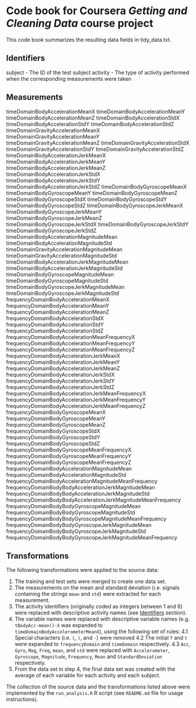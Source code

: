 # Code book for Coursera *Getting and Cleaning Data* course project

This code book summarizes the resulting data fields in tidy_data.txt.

## Identifiers

subject - The ID of the test subject
activity - The type of activity performed when the corresponding measurements were taken

## Measurements

timeDomainBodyAccelerationMeanX
 timeDomainBodyAccelerationMeanY 
 timeDomainBodyAccelerationMeanZ 
 timeDomainBodyAccelerationStdX 
 timeDomainBodyAccelerationStdY 
 timeDomainBodyAccelerationStdZ 
 timeDomainGravityAccelerationMeanX 
 timeDomainGravityAccelerationMeanY 
 timeDomainGravityAccelerationMeanZ 
 timeDomainGravityAccelerationStdX 
 timeDomainGravityAccelerationStdY 
 timeDomainGravityAccelerationStdZ 
 timeDomainBodyAccelerationJerkMeanX 
 timeDomainBodyAccelerationJerkMeanY 
 timeDomainBodyAccelerationJerkMeanZ
 timeDomainBodyAccelerationJerkStdX 
 timeDomainBodyAccelerationJerkStdY 
 timeDomainBodyAccelerationJerkStdZ 
 timeDomainBodyGyroscopeMeanX 
 timeDomainBodyGyroscopeMeanY 
 timeDomainBodyGyroscopeMeanZ 
 timeDomainBodyGyroscopeStdX 
 timeDomainBodyGyroscopeStdY 
 timeDomainBodyGyroscopeStdZ 
 timeDomainBodyGyroscopeJerkMeanX 
 timeDomainBodyGyroscopeJerkMeanY 
 timeDomainBodyGyroscopeJerkMeanZ 
 timeDomainBodyGyroscopeJerkStdX 
 timeDomainBodyGyroscopeJerkStdY 
 timeDomainBodyGyroscopeJerkStdZ 
 timeDomainBodyAccelerationMagnitudeMean 
 timeDomainBodyAccelerationMagnitudeStd 
 timeDomainGravityAccelerationMagnitudeMean 
 timeDomainGravityAccelerationMagnitudeStd 
 timeDomainBodyAccelerationJerkMagnitudeMean 
 timeDomainBodyAccelerationJerkMagnitudeStd 
 timeDomainBodyGyroscopeMagnitudeMean 
 timeDomainBodyGyroscopeMagnitudeStd 
 timeDomainBodyGyroscopeJerkMagnitudeMean 
 timeDomainBodyGyroscopeJerkMagnitudeStd 
 frequencyDomainBodyAccelerationMeanX 
 frequencyDomainBodyAccelerationMeanY 
 frequencyDomainBodyAccelerationMeanZ 
 frequencyDomainBodyAccelerationStdX 
 frequencyDomainBodyAccelerationStdY 
 frequencyDomainBodyAccelerationStdZ 
 frequencyDomainBodyAccelerationMeanFrequencyX 
 frequencyDomainBodyAccelerationMeanFrequencyY 
 frequencyDomainBodyAccelerationMeanFrequencyZ 
 frequencyDomainBodyAccelerationJerkMeanX 
 frequencyDomainBodyAccelerationJerkMeanY 
 frequencyDomainBodyAccelerationJerkMeanZ 
 frequencyDomainBodyAccelerationJerkStdX 
 frequencyDomainBodyAccelerationJerkStdY 
 frequencyDomainBodyAccelerationJerkStdZ 
 frequencyDomainBodyAccelerationJerkMeanFrequencyX 
 frequencyDomainBodyAccelerationJerkMeanFrequencyY 
 frequencyDomainBodyAccelerationJerkMeanFrequencyZ 
 frequencyDomainBodyGyroscopeMeanX 
 frequencyDomainBodyGyroscopeMeanY 
 frequencyDomainBodyGyroscopeMeanZ 
 frequencyDomainBodyGyroscopeStdX 
 frequencyDomainBodyGyroscopeStdY 
 frequencyDomainBodyGyroscopeStdZ 
 frequencyDomainBodyGyroscopeMeanFrequencyX 
 frequencyDomainBodyGyroscopeMeanFrequencyY 
 frequencyDomainBodyGyroscopeMeanFrequencyZ 
 frequencyDomainBodyAccelerationMagnitudeMean 
 frequencyDomainBodyAccelerationMagnitudeStd 
 frequencyDomainBodyAccelerationMagnitudeMeanFrequency 
 frequencyDomainBodyBodyAccelerationJerkMagnitudeMean 
 frequencyDomainBodyBodyAccelerationJerkMagnitudeStd 
 frequencyDomainBodyBodyAccelerationJerkMagnitudeMeanFrequency 
 frequencyDomainBodyBodyGyroscopeMagnitudeMean 
 frequencyDomainBodyBodyGyroscopeMagnitudeStd 
 frequencyDomainBodyBodyGyroscopeMagnitudeMeanFrequency 
 frequencyDomainBodyBodyGyroscopeJerkMagnitudeMean 
 frequencyDomainBodyBodyGyroscopeJerkMagnitudeStd 
 frequencyDomainBodyBodyGyroscopeJerkMagnitudeMeanFrequency
 
## Transformations 

The following transformations were applied to the source data:

1. The training and test sets were merged to create one data set.
2. The measurements on the mean and standard deviation (i.e. signals containing the strings `mean` and `std`) 
	were extracted for each measurement.
3. The activity identifiers (originally coded as integers between 1 and 6) were replaced with descriptive activity names 
		(see [Identifiers](#identifiers) section).
4. The variable names were replaced with descriptive variable names (e.g. `tBodyAcc-mean()-X` was expanded to `
		timeDomainBodyAccelerometerMeanX`), using the following set of rules:
	4.1 Special characters (i.e. `(`, `)`, and `-`) were removed
	4.2 The initial `f` and `t` were expanded to `frequencyDomain` and `timeDomain` respectively.
	4.3 `Acc`, `Gyro`, `Mag`, `Freq`, `mean`, and `std` were replaced with `Accelerometer`, `Gyroscope`, `Magnitude`, `Frequency`, `Mean`
			and `StandardDeviation` respectively.
5. From the data set in step 4, the final data set was created with the average of each variable for each activity and each subject.

The collection of the source data and the transformations listed above were implemented by the `run_analysis.R` R script (see `README.md` file for usage instructions).

